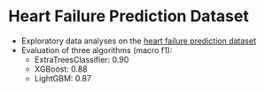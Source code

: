 # Heart Failure Prediction Dataset
- Exploratory data analyses on the [heart failure prediction dataset](https://www.kaggle.com/datasets/fedesoriano/heart-failure-prediction/code)
- Evaluation of three algorithms (macro f1):
  - ExtraTreesClassifier: 0.90
  - XGBoost: 0.88
  - LightGBM: 0.87
  